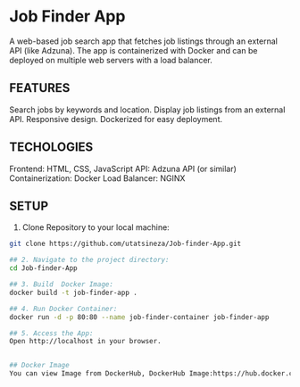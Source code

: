 # Job Finder App
A web-based job search app that fetches job listings through an external API (like Adzuna). The app is containerized with Docker and can be deployed on multiple web servers with a load balancer.

## FEATURES
 Search jobs by keywords and location.
 Display job listings from an external API.
 Responsive design.
 Dockerized for easy deployment.

## TECHOLOGIES
 Frontend: HTML, CSS, JavaScript
    API: Adzuna API (or similar)
        Containerization: Docker
            Load Balancer: NGINX

## SETUP
1. Clone Repository to your local machine:

``` bash
git clone https://github.com/utatsineza/Job-finder-App.git

## 2. Navigate to the project directory:
cd Job-finder-App

## 3. Build  Docker Image:
docker build -t job-finder-app .

## 4. Run Docker Container:
docker run -d -p 80:80 --name job-finder-container job-finder-app

## 5. Access the App:
Open http://localhost in your browser.


## Docker Image
You can view Image from DockerHub, DockerHub Image:https://hub.docker.com/r/utatsineza/job-finder-app/tags